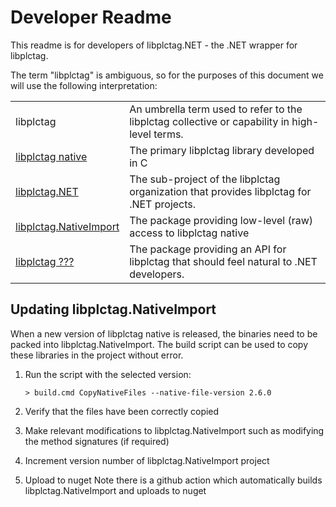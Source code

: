 # Developer Readme

This readme is for developers of libplctag.NET - the .NET wrapper for libplctag.

The term "libplctag" is ambiguous, so for the purposes of this document we will use the following interpretation:

|  |  |
|--|--|
| libplctag | An umbrella term used to refer to the libplctag collective or capability in high-level terms. |
| [libplctag native](https://github.com/libplctag/libplctag) | The primary libplctag library developed in C |
| [libplctag.NET](https://github.com/libplctag/libplctag.NET) | The sub-project of the libplctag organization that provides libplctag for .NET projects. |
| [libplctag.NativeImport](https://www.nuget.org/packages/libplctag.NativeImport/) | The package providing low-level (raw) access to libplctag native |
| [libplctag ???](https://www.nuget.org/packages/libplctag/) | The package providing an API for libplctag that should feel natural to .NET developers. |




## Updating libplctag.NativeImport

When a new version of libplctag native is released, the binaries need to be packed into libplctag.NativeImport.
The build script can be used to copy these libraries in the project without error.

1. Run the script with the selected version:

   `> build.cmd CopyNativeFiles --native-file-version 2.6.0`

2. Verify that the files have been correctly copied
3. Make relevant modifications to libplctag.NativeImport such as modifying the method signatures (if required)
4. Increment version number of libplctag.NativeImport project
5. Upload to nuget
   Note there is a github action which automatically builds libplctag.NativeImport and uploads to nuget
